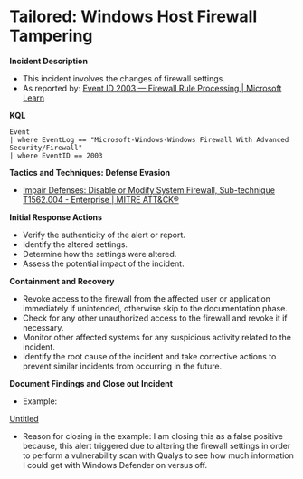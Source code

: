 # Tailored: Windows Host Firewall Tampering

**Incident Description**

- This incident involves the changes of firewall settings.
- As reported by: [Event ID 2003 — Firewall Rule Processing | Microsoft Learn](https://learn.microsoft.com/en-us/previous-versions/windows/it-pro/windows-server-2008-R2-and-2008/dd364578(v=ws.10)?redirectedfrom=MSDN)

**KQL** 

```
Event
| where EventLog == "Microsoft-Windows-Windows Firewall With Advanced Security/Firewall"
| where EventID == 2003
```

**Tactics and Techniques: Defense Evasion**

- [Impair Defenses: Disable or Modify System Firewall, Sub-technique T1562.004 - Enterprise | MITRE ATT&CK®](https://attack.mitre.org/techniques/T1562/004/)

**Initial Response Actions** 

- Verify the authenticity of the alert or report.
- Identify the altered settings.
- Determine how the settings were altered.
- Assess the potential impact of the incident.

**Containment and Recovery**

- Revoke access to the firewall from the affected user or application immediately if unintended, otherwise skip to the documentation phase.
- Check for any other unauthorized access to the firewall and revoke it if necessary.
- Monitor other affected systems for any suspicious activity related to the incident.
- Identify the root cause of the incident and take corrective actions to prevent similar incidents from occurring in the future.

**Document Findings and Close out Incident**

- Example:

[Untitled](Tailored%20Windows%20Host%20Firewall%20Tampering%200c12fab9ee9c4410a59519e92307ddc9/Untitled.png)

- Reason for closing in the example:  I am closing this as a false positive because, this alert triggered due to altering the firewall settings in order to perform a vulnerability scan with Qualys to see how much information I could get with Windows Defender on versus off.
